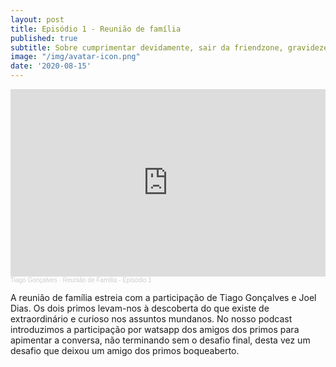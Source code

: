 ```yaml
---
layout: post
title: Episódio 1 - Reunião de família
published: true
subtitle: Sobre cumprimentar devidamente, sair da friendzone, gravidezes indesejadas e fazer os desconhecidos mais próximos.
image: "/img/avatar-icon.png"
date: '2020-08-15'
---
```


<iframe width="100%" height="300" scrolling="no" frameborder="no" allow="autoplay" src="https://w.soundcloud.com/player/?url=https%3A//api.soundcloud.com/tracks/876236512&color=%23ff5500&auto_play=false&hide_related=false&show_comments=true&show_user=true&show_reposts=false&show_teaser=true&visual=true"></iframe><div style="font-size: 10px; color: #cccccc;line-break: anywhere;word-break: normal;overflow: hidden;white-space: nowrap;text-overflow: ellipsis; font-family: Interstate,Lucida Grande,Lucida Sans Unicode,Lucida Sans,Garuda,Verdana,Tahoma,sans-serif;font-weight: 100;"><a href="https://soundcloud.com/tiago-gon-alves-148" title="Tiago Gonçalves" target="_blank" style="color: #cccccc; text-decoration: none;">Tiago Gonçalves</a> · <a href="https://soundcloud.com/tiago-gon-alves-148/reuniao-de-familia-episodio-1" title="Reunião de Família - Episódio 1" target="_blank" style="color: #cccccc; text-decoration: none;">Reunião de Família - Episódio 1</a></div>

A reunião de família estreia com a participação de Tiago Gonçalves e Joel Dias. Os dois primos levam-nos à descoberta do que existe de extraordinário e curioso nos assuntos mundanos. No nosso podcast introduzimos a participação por watsapp dos amigos dos primos para apimentar a conversa, não terminando sem o desafio final, desta vez um desafio que deixou um amigo dos primos boqueaberto.
